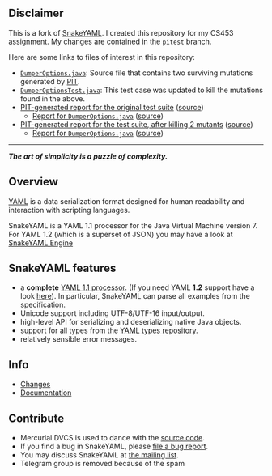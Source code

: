 ## Disclaimer

This is a fork of [SnakeYAML](https://bitbucket.org/asomov/snakeyaml/). I created this repository for my CS453 assignment. My changes are contained in the `pitest` branch.

Here are some links to files of interest in this repository:

* [`DumperOptions.java`](./src/main/java/org/yaml/snakeyaml/DumperOptions.java#L240):
  Source file that contains two surviving mutations generated by [PIT](https://pitest.org/).
* [`DumperOptionsTest.java`](./src/test/java/org/yaml/snakeyaml/DumperOptionsTest.java#L173):
  This test case was updated to kill the mutations found in the above.
* [PIT-generated report for the original test suite](https://pastelmind.github.io/snakeyaml/target/pit-reports/202004271623/)
  ([source](./target/pit-reports/202004271623))
    * [Report for `DumperOptions.java`](https://pastelmind.github.io/snakeyaml/target/pit-reports/202004271623/org.yaml.snakeyaml/DumperOptions.java#org.pitest.mutationtest.report.html.SourceFile@16aaaf43_240)
    ([source](./target/pit-reports/202004271623/org.yaml.snakeyaml/DumperOptions.java.html))
* [PIT-generated report for the test suite, after killing 2 mutants](https://pastelmind.github.io/snakeyaml/target/pit-reports/202004271729/)
  ([source](./target/pit-reports/202004271729))
    * [Report for `DumperOptions.java`](https://pastelmind.github.io/snakeyaml/target/pit-reports/202004271729/org.yaml.snakeyaml/DumperOptions.java#org.pitest.mutationtest.report.html.SourceFile@3a5dd398_240)
    ([source](./target/pit-reports/202004271729/org.yaml.snakeyaml/DumperOptions.java.html))

----

***The art of simplicity is a puzzle of complexity.***

## Overview ##
[YAML](http://yaml.org) is a data serialization format designed for human readability and interaction with scripting languages.

SnakeYAML is a YAML 1.1 processor for the Java Virtual Machine version 7.
For YAML 1.2 (which is a superset of JSON) you may have a look at [SnakeYAML Engine](https://bitbucket.org/asomov/snakeyaml-engine)

## SnakeYAML features ##

* a **complete** [YAML 1.1 processor](http://yaml.org/spec/1.1/current.html). (If you need YAML **1.2** support have a look [here](https://bitbucket.org/asomov/snakeyaml-engine)). In particular, SnakeYAML can parse all examples from the specification.
* Unicode support including UTF-8/UTF-16 input/output.
* high-level API for serializing and deserializing native Java objects.
* support for all types from the [YAML types repository](http://yaml.org/type/index.html).
* relatively sensible error messages.

## Info ##
 * [Changes](https://bitbucket.org/asomov/snakeyaml/wiki/Changes)
 * [Documentation](https://bitbucket.org/asomov/snakeyaml/wiki/Documentation)

## Contribute ##
* Mercurial DVCS is used to dance with the [source code](https://bitbucket.org/asomov/snakeyaml/src).
* If you find a bug in SnakeYAML, please [file a bug report](https://bitbucket.org/asomov/snakeyaml/issues?status=new&status=open).
* You may discuss SnakeYAML at
[the mailing list](http://groups.google.com/group/snakeyaml-core).
* Telegram group is removed because of the spam
